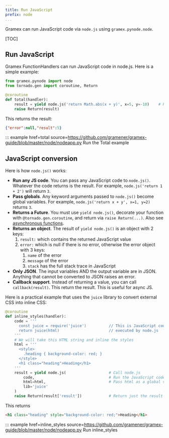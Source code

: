 ```yaml
---
title: Run JavaScript
prefix: node
...
```


Gramex can run JavaScript code via `node.js` using `gramex.pynode.node`.

[TOC]

## Run JavaScript

Gramex FunctionHandlers can run JavaScript code in node.js. Here is a simple example:

```python
from gramex.pynode import node
from tornado.gen import coroutine, Return

@coroutine
def total(handler):
    result = yield node.js('return Math.abs(x + y)', x=5, y=-10)    # Run code in JS
    raise Return(result)
```

This returns the result:

```json
{"error":null,"result":5}
```

::: example href=total source=https://github.com/gramener/gramex-guide/blob/master/node/nodeapp.py
    Run the Total example

## JavaScript conversion

Here is how `node.js()` works:

- **Run any JS code**. You can pass any JavaScript code to `node.js()`. Whatever
  the code returns is the result. For example, `node.js('return 1 + 2')` will
  return `3`.
- **Pass globals**. Any keyword arguments passed to `node.js()` become global
  variables. For example, `node.js('return x + y', x=1, y=2)` returns `3`.
- **Returns a Future**. You must use `yield node.js()`, decorate your function
  with `@tornado.gen.coroutine`, and return via `raise Return(...)`. Also see
  [asynchronous functions](../functionhandler/#asynchronous-functions).
- **Returns an object**. The result of `yield node.js()` is an object with 2
  keys:
    1. `result:` which contains the returned JavaScript value
    2. `error:` which is null if there is no error, otherwise the error object
       with 3 keys:
        1. `name` of the error
        2. `message` of the error
        3. `stack` has the full stack trace in JavaScript
- **Only JSON**. The input variables AND the output variable are in JSON.
  Anything that cannot be converted to JSON raises an error.
- **Callback support**. Instead of returning a value, you can call
  `callback(result)`. This return the result. This is useful for async JS.

Here is a practical example that uses the `juice` library to convert external
CSS into inline CSS:

```python
@coroutine
def inline_styles(handler):
    code = '''
      const juice = require('juice')          // This is JavaScript code
      return juice(html)                      // executed by node.js
    '''
    # We will take this HTML string and inline the styles
    html = '''
      <style>
        .heading { background-color: red; }
      </style>
      <h1 class="heading">Heading</h1>
    '''
    result = yield node.js(                   # Call node.js
        code,                                 # Run the JavaScript code
        html=html,                            # Pass html as a global variable
        lib='juice'
    )
    raise Return(result['result'])            # Return just the result
```

This returns

```html
<h1 class="heading" style="background-color: red;">Heading</h1>
```

::: example href=inline_styles source=https://github.com/gramener/gramex-guide/blob/master/node/nodeapp.py
    Run inline_styles

